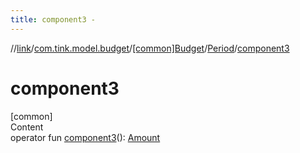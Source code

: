 ```yaml
---
title: component3 -
---
```

//[link](../../../index.md)/[com.tink.model.budget](../../index.md)/[[common]Budget](../index.md)/[Period](index.md)/[component3](component3.md)



# component3  
[common]  
Content  
operator fun [component3](component3.md)(): [Amount](../../../com.tink.model.misc/[common]-amount/index.md)  



